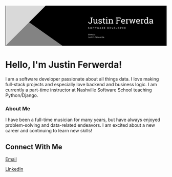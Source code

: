 ![alt text](/Computer%20Class_000.jpg)
# Hello, I'm Justin Ferwerda!

I am a software developer passionate about all things data. I love making full-stack projects and especially love backend and business logic. I am currently a part-time instructor at Nashville Software School teaching Python/Django.

### About Me

I have been a full-time musician for many years, but have always enjoyed problem-solving and data-related endeavors. I am excited about a new career and continuing to learn new skills!

## Connect With Me

[Email](mailto:justin.ferwerda@gmail.com)

[LinkedIn](https://www.linkedin.com/in/justin-ferwerda-343107214/)
